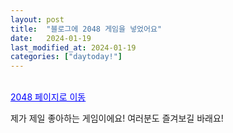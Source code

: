 ```yaml
---
layout: post
title:  "블로그에 2048 게임을 넣었어요"
date:   2024-01-19
last_modified_at: 2024-01-19
categories: ["daytoday!"]
---
```


<br><a href="/2048" style="color: blue; text-decoration: underline;">2048 페이지로 이동</a>

제가 제일 좋아하는 게임이에요! 여러분도 즐겨보길 바래요!
